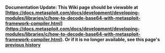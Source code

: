 <!-- Maintainers:  Please do not modify this file directly, create a pull request instead -->

**Documentation Update: This Wiki page should be viewable at [https://docs.metasploit.com/docs/development/developing-modules/libraries/c/how-to-decode-base64-with-metasploit-framework-compiler.html](https://docs.metasploit.com/docs/development/developing-modules/libraries/c/how-to-decode-base64-with-metasploit-framework-compiler.html). Or if it is no longer available, see this page's [previous history](./_history)**


